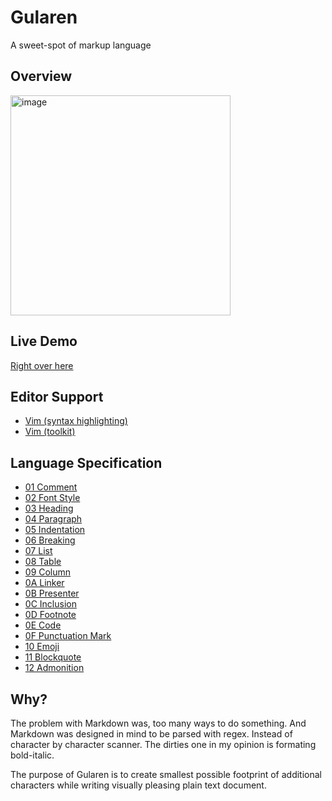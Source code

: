 # Gularen
A sweet-spot of markup language

## Overview
<img width="352" alt="image" src="https://github.com/noorwachid/gularen/assets/42460975/62d3889b-dcd8-4445-ac5c-fa85623c5375">

## Live Demo
[Right over here](https://noorwach.id/gularen/editor/)

## Editor Support
- [Vim (syntax highlighting)](https://github.com/noorwachid/vim-gularen)
- [Vim (toolkit)](https://github.com/noorwachid/vim-gularen-tk)

## Language Specification
- [01 Comment](spec/01-comment.gr)
- [02 Font Style](spec/02-font-style.gr)
- [03 Heading](spec/03-heading.gr)
- [04 Paragraph](spec/04-paragraph.gr)
- [05 Indentation](spec/05-indentation.gr)
- [06 Breaking](spec/06-breaking.gr)
- [07 List](spec/07-list.gr)
- [08 Table](spec/08-table.gr)
- [09 Column](spec/09-column.gr)
- [0A Linker](spec/0A-linker.gr)
- [0B Presenter](spec/0B-presenter.gr)
- [0C Inclusion](spec/0C-inclusion.gr)
- [0D Footnote](spec/0D-footnote.gr)
- [0E Code](spec/0E-code.gr)
- [0F Punctuation Mark](spec/0F-punctuation-mark.gr)
- [10 Emoji](spec/10-emoji.gr)
- [11 Blockquote](spec/11-blockquote.gr)
- [12 Admonition](spec/12-admonition.gr)

## Why?
The problem with Markdown was, too many ways to do something. 
And Markdown was designed in mind to be parsed with regex.
Instead of character by character scanner. 
The dirties one in my opinion is formating bold-italic.

The purpose of Gularen is to create smallest possible footprint of additional characters while writing visually pleasing plain text document.

